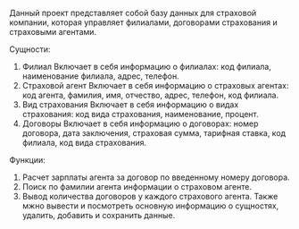 Данный проект представляет собой базу данных для страховой компании, которая управляет филиалами, договорами страхования и страховыми агентами.

Сущности:
1. Филиал
Включает в себя информацию о филиалах: код филиала, наименование филиала, адрес, телефон.
2. Страховой агент
Включает в себя информацию о страховых агентах: код агента, фамилия, имя, отчество, адрес, телефон, код филиала.
3. Вид страхования
Включает в себя информацию о видах страхования: код вида страхования, наименование, процент.
4. Договоры
Включает в себя информацию о договорах: номер договора, дата заключения, страховая сумма, тарифная ставка, код филиала, код вида страхования.

Функции:
1. Расчет зарплаты агента за договор по введенному номеру договора.
2. Поиск по фамилии агента информации о страховом агенте.
3. Вывод количества договоров у каждого страхового агента.
Также мжно вывести и посмотреть основную информацию о сущностях, удалить, добавить и сохранить данные.

